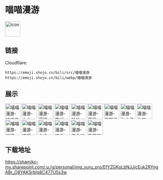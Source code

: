 # 喵喵漫游
<img src="https://emoji.shojo.cn/bili/src/喵喵漫游/icon.png" width="50" height="50" alt="icon">

## 链接
Cloudflare:
```
https://emoji.shojo.cn/bili/src/喵喵漫游
https://emoji.shojo.cn/bili/webp/喵喵漫游
```
## 展示
<img src="https://emoji.shojo.cn/bili/src/喵喵漫游/喵喵漫游-呜呜呜.png" width="50" height="50" alt="喵喵漫游-呜呜呜">
<img src="https://emoji.shojo.cn/bili/src/喵喵漫游/喵喵漫游-比心.png" width="50" height="50" alt="喵喵漫游-比心">
<img src="https://emoji.shojo.cn/bili/src/喵喵漫游/喵喵漫游-滑稽.png" width="50" height="50" alt="喵喵漫游-滑稽">
<img src="https://emoji.shojo.cn/bili/src/喵喵漫游/喵喵漫游-安详.png" width="50" height="50" alt="喵喵漫游-安详">
<img src="https://emoji.shojo.cn/bili/src/喵喵漫游/喵喵漫游-哈哈.png" width="50" height="50" alt="喵喵漫游-哈哈">
<img src="https://emoji.shojo.cn/bili/src/喵喵漫游/喵喵漫游-窒息.png" width="50" height="50" alt="喵喵漫游-窒息">
<img src="https://emoji.shojo.cn/bili/src/喵喵漫游/喵喵漫游-面部扭曲.png" width="50" height="50" alt="喵喵漫游-面部扭曲">
<img src="https://emoji.shojo.cn/bili/src/喵喵漫游/喵喵漫游-你小子.png" width="50" height="50" alt="喵喵漫游-你小子">
<img src="https://emoji.shojo.cn/bili/src/喵喵漫游/喵喵漫游-生气.png" width="50" height="50" alt="喵喵漫游-生气">
<img src="https://emoji.shojo.cn/bili/src/喵喵漫游/喵喵漫游-润了.png" width="50" height="50" alt="喵喵漫游-润了">
<img src="https://emoji.shojo.cn/bili/src/喵喵漫游/喵喵漫游-哇哦.png" width="50" height="50" alt="喵喵漫游-哇哦">
<img src="https://emoji.shojo.cn/bili/src/喵喵漫游/喵喵漫游-心虚.png" width="50" height="50" alt="喵喵漫游-心虚">
<img src="https://emoji.shojo.cn/bili/src/喵喵漫游/喵喵漫游-咦？.png" width="50" height="50" alt="喵喵漫游-咦？">
<img src="https://emoji.shojo.cn/bili/src/喵喵漫游/喵喵漫游-怎会如此.png" width="50" height="50" alt="喵喵漫游-怎会如此">
<img src="https://emoji.shojo.cn/bili/src/喵喵漫游/喵喵漫游-我要闹了.png" width="50" height="50" alt="喵喵漫游-我要闹了">

## 下载地址

https://shamiko-my.sharepoint.com/:u:/g/personal/img_yuru_pro/EfYZGKoLbNJJjcEuk2RYngABr_O8YAKSrbIg8C477U5s3w